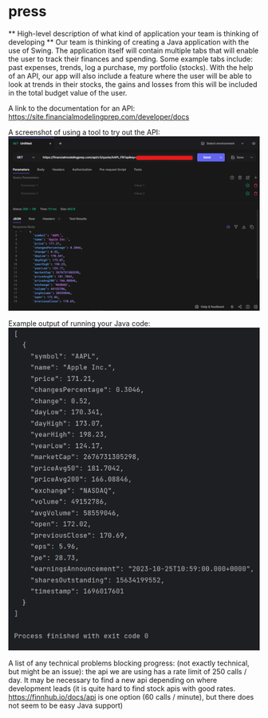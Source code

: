 # press

** High-level description of what kind of application your team is thinking of developing **
Our team is thinking of creating a Java application with the use of Swing. The application itself will contain multiple tabs that will enable the user to track their finances and spending. Some example tabs include: past expenses, trends, log a purchase, my portfolio (stocks). With the help of an API, our app will also include a feature where the user will be able to look at trends in their stocks, the gains and losses from this will be included in the total budget value of the user.  


A link to the documentation for an API:
https://site.financialmodelingprep.com/developer/docs

A screenshot of using a tool to try out the API:
![hoppscotch test api call.png](hoppscotch%20test%20api%20call.png)

Example output of running your Java code:
![api call result.png](api%20call%20result.png)

A list of any technical problems blocking progress:
(not exactly technical, but might be an issue): the api we are using has a rate limit of 250 calls / day.
It may be necessary to find a new api depending on where development leads (it is quite hard to find stock apis
with good rates. https://finnhub.io/docs/api is one option (60 calls / minute),
but there does not seem to be easy Java support)
